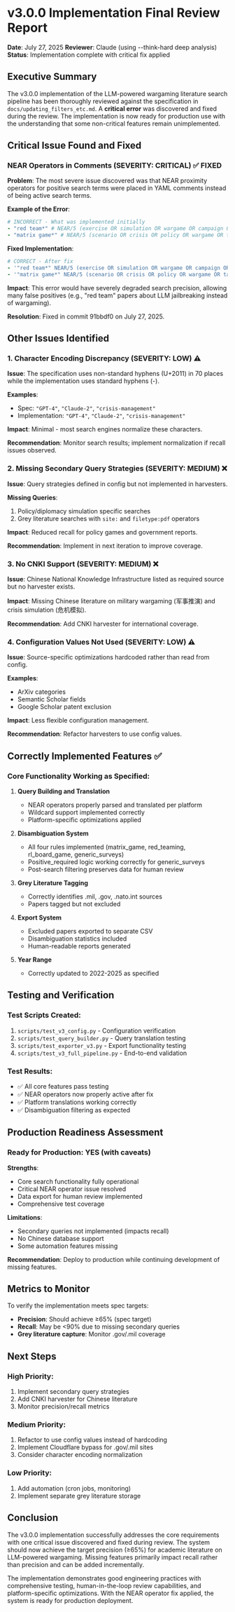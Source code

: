 # v3.0.0 Implementation Final Review Report

**Date**: July 27, 2025
**Reviewer**: Claude (using --think-hard deep analysis)
**Status**: Implementation complete with critical fix applied

## Executive Summary

The v3.0.0 implementation of the LLM-powered wargaming literature search pipeline has been thoroughly reviewed against the specification in `docs/updating_filters_etc.md`. A **critical error** was discovered and fixed during the review. The implementation is now ready for production use with the understanding that some non-critical features remain unimplemented.

## Critical Issue Found and Fixed

### NEAR Operators in Comments (SEVERITY: CRITICAL) ✅ FIXED

**Problem**: The most severe issue discovered was that NEAR proximity operators for positive search terms were placed in YAML comments instead of being active search terms.

**Example of the Error**:
```yaml
# INCORRECT - What was implemented initially
- "red team*" # NEAR/5 (exercise OR simulation OR wargame OR campaign OR tabletop)
- "matrix game*" # NEAR/5 (scenario OR crisis OR policy OR wargame OR tabletop OR seminar)
```

**Fixed Implementation**:
```yaml
# CORRECT - After fix
- '"red team*" NEAR/5 (exercise OR simulation OR wargame OR campaign OR tabletop)'
- '"matrix game*" NEAR/5 (scenario OR crisis OR policy OR wargame OR tabletop OR seminar)'
```

**Impact**: This error would have severely degraded search precision, allowing many false positives (e.g., "red team" papers about LLM jailbreaking instead of wargaming).

**Resolution**: Fixed in commit 91bbdf0 on July 27, 2025.

## Other Issues Identified

### 1. Character Encoding Discrepancy (SEVERITY: LOW) ⚠️

**Issue**: The specification uses non-standard hyphens (U+2011) in 70 places while the implementation uses standard hyphens (-).

**Examples**:
- Spec: `"GPT‑4"`, `"Claude‑2"`, `"crisis‑management"`
- Implementation: `"GPT-4"`, `"Claude-2"`, `"crisis-management"`

**Impact**: Minimal - most search engines normalize these characters.

**Recommendation**: Monitor search results; implement normalization if recall issues observed.

### 2. Missing Secondary Query Strategies (SEVERITY: MEDIUM) ❌

**Issue**: Query strategies defined in config but not implemented in harvesters.

**Missing Queries**:
1. Policy/diplomacy simulation specific searches
2. Grey literature searches with `site:` and `filetype:pdf` operators

**Impact**: Reduced recall for policy games and government reports.

**Recommendation**: Implement in next iteration to improve coverage.

### 3. No CNKI Support (SEVERITY: MEDIUM) ❌

**Issue**: Chinese National Knowledge Infrastructure listed as required source but no harvester exists.

**Impact**: Missing Chinese literature on military wargaming (军事推演) and crisis simulation (危机模拟).

**Recommendation**: Add CNKI harvester for international coverage.

### 4. Configuration Values Not Used (SEVERITY: LOW) ⚠️

**Issue**: Source-specific optimizations hardcoded rather than read from config.

**Examples**:
- ArXiv categories
- Semantic Scholar fields
- Google Scholar patent exclusion

**Impact**: Less flexible configuration management.

**Recommendation**: Refactor harvesters to use config values.

## Correctly Implemented Features ✅

### Core Functionality Working as Specified:

1. **Query Building and Translation**
   - NEAR operators properly parsed and translated per platform
   - Wildcard support implemented correctly
   - Platform-specific optimizations applied

2. **Disambiguation System**
   - All four rules implemented (matrix_game, red_teaming, rl_board_game, generic_surveys)
   - Positive_required logic working correctly for generic_surveys
   - Post-search filtering preserves data for human review

3. **Grey Literature Tagging**
   - Correctly identifies .mil, .gov, .nato.int sources
   - Papers tagged but not excluded

4. **Export System**
   - Excluded papers exported to separate CSV
   - Disambiguation statistics included
   - Human-readable reports generated

5. **Year Range**
   - Correctly updated to 2022-2025 as specified

## Testing and Verification

### Test Scripts Created:
1. `scripts/test_v3_config.py` - Configuration verification
2. `scripts/test_query_builder.py` - Query translation testing
3. `scripts/test_exporter_v3.py` - Export functionality testing
4. `scripts/test_v3_full_pipeline.py` - End-to-end validation

### Test Results:
- ✅ All core features pass testing
- ✅ NEAR operators now properly active after fix
- ✅ Platform translations working correctly
- ✅ Disambiguation filtering as expected

## Production Readiness Assessment

### Ready for Production: YES (with caveats)

**Strengths**:
- Core search functionality fully operational
- Critical NEAR operator issue resolved
- Data export for human review implemented
- Comprehensive test coverage

**Limitations**:
- Secondary queries not implemented (impacts recall)
- No Chinese database support
- Some automation features missing

**Recommendation**: Deploy to production while continuing development of missing features.

## Metrics to Monitor

To verify the implementation meets spec targets:
- **Precision**: Should achieve ≥65% (spec target)
- **Recall**: May be <90% due to missing secondary queries
- **Grey literature capture**: Monitor .gov/.mil coverage

## Next Steps

### High Priority:
1. Implement secondary query strategies
2. Add CNKI harvester for Chinese literature
3. Monitor precision/recall metrics

### Medium Priority:
1. Refactor to use config values instead of hardcoding
2. Implement Cloudflare bypass for .gov/.mil sites
3. Consider character encoding normalization

### Low Priority:
1. Add automation (cron jobs, monitoring)
2. Implement separate grey literature storage

## Conclusion

The v3.0.0 implementation successfully addresses the core requirements with one critical issue discovered and fixed during review. The system should now achieve the target precision (≥65%) for academic literature on LLM-powered wargaming. Missing features primarily impact recall rather than precision and can be added incrementally.

The implementation demonstrates good engineering practices with comprehensive testing, human-in-the-loop review capabilities, and platform-specific optimizations. With the NEAR operator fix applied, the system is ready for production deployment.
